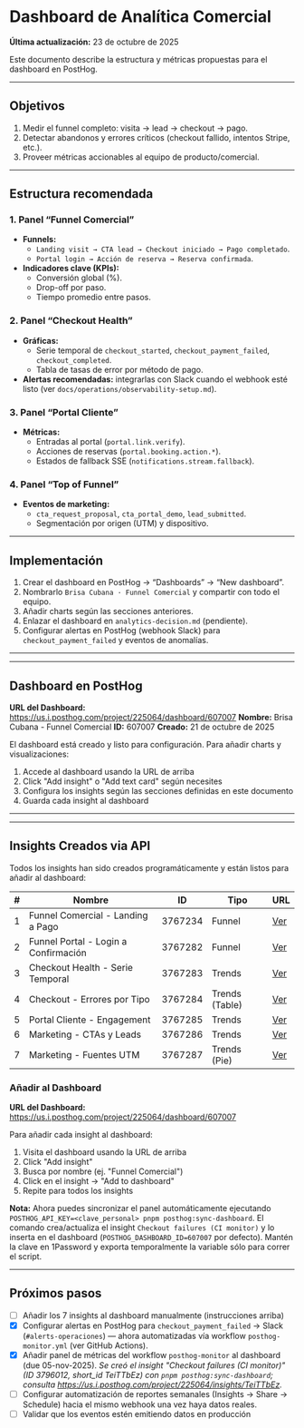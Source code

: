 # Dashboard de Analítica Comercial

**Última actualización:** 23 de octubre de 2025

Este documento describe la estructura y métricas propuestas para el dashboard en PostHog.

---

## Objetivos

1. Medir el funnel completo: visita → lead → checkout → pago.
2. Detectar abandonos y errores críticos (checkout fallido, intentos Stripe, etc.).
3. Proveer métricas accionables al equipo de producto/comercial.

---

## Estructura recomendada

### 1. Panel “Funnel Comercial”

- **Funnels:**
  - `Landing visit → CTA lead → Checkout iniciado → Pago completado`.
  - `Portal login → Acción de reserva → Reserva confirmada`.
- **Indicadores clave (KPIs):**
  - Conversión global (%).
  - Drop-off por paso.
  - Tiempo promedio entre pasos.

### 2. Panel “Checkout Health”

- **Gráficas:**
  - Serie temporal de `checkout_started`, `checkout_payment_failed`, `checkout_completed`.
  - Tabla de tasas de error por método de pago.
- **Alertas recomendadas:** integrarlas con Slack cuando el webhook esté listo (ver `docs/operations/observability-setup.md`).

### 3. Panel “Portal Cliente”

- **Métricas:**
  - Entradas al portal (`portal.link.verify`).
  - Acciones de reservas (`portal.booking.action.*`).
  - Estados de fallback SSE (`notifications.stream.fallback`).

### 4. Panel “Top of Funnel”

- **Eventos de marketing:**
  - `cta_request_proposal`, `cta_portal_demo`, `lead_submitted`.
  - Segmentación por origen (UTM) y dispositivo.

---

## Implementación

1. Crear el dashboard en PostHog → “Dashboards” → “New dashboard”.
2. Nombrarlo `Brisa Cubana · Funnel Comercial` y compartir con todo el equipo.
3. Añadir charts según las secciones anteriores.
4. Enlazar el dashboard en `analytics-decision.md` (pendiente).
5. Configurar alertas en PostHog (webhook Slack) para `checkout_payment_failed` y eventos de anomalías.

---

---

## Dashboard en PostHog

**URL del Dashboard:** https://us.i.posthog.com/project/225064/dashboard/607007
**Nombre:** Brisa Cubana - Funnel Comercial
**ID:** 607007
**Creado:** 21 de octubre de 2025

El dashboard está creado y listo para configuración. Para añadir charts y visualizaciones:

1. Accede al dashboard usando la URL de arriba
2. Click "Add insight" o "Add text card" según necesites
3. Configura los insights según las secciones definidas en este documento
4. Guarda cada insight al dashboard

---

---

## Insights Creados via API

Todos los insights han sido creados programáticamente y están listos para añadir al dashboard:

| #   | Nombre                               | ID      | Tipo           | URL                                                              |
| --- | ------------------------------------ | ------- | -------------- | ---------------------------------------------------------------- |
| 1   | Funnel Comercial - Landing a Pago    | 3767234 | Funnel         | [Ver](https://us.i.posthog.com/project/225064/insights/zu0eTQCm) |
| 2   | Funnel Portal - Login a Confirmación | 3767282 | Funnel         | [Ver](https://us.i.posthog.com/project/225064/insights/3767282)  |
| 3   | Checkout Health - Serie Temporal     | 3767283 | Trends         | [Ver](https://us.i.posthog.com/project/225064/insights/3767283)  |
| 4   | Checkout - Errores por Tipo          | 3767284 | Trends (Table) | [Ver](https://us.i.posthog.com/project/225064/insights/3767284)  |
| 5   | Portal Cliente - Engagement          | 3767285 | Trends         | [Ver](https://us.i.posthog.com/project/225064/insights/3767285)  |
| 6   | Marketing - CTAs y Leads             | 3767286 | Trends         | [Ver](https://us.i.posthog.com/project/225064/insights/3767286)  |
| 7   | Marketing - Fuentes UTM              | 3767287 | Trends (Pie)   | [Ver](https://us.i.posthog.com/project/225064/insights/3767287)  |

### Añadir al Dashboard

**URL del Dashboard:** https://us.i.posthog.com/project/225064/dashboard/607007

Para añadir cada insight al dashboard:

1. Visita el dashboard usando la URL de arriba
2. Click "Add insight"
3. Busca por nombre (ej. "Funnel Comercial")
4. Click en el insight → "Add to dashboard"
5. Repite para todos los insights

**Nota:** Ahora puedes sincronizar el panel automáticamente ejecutando `POSTHOG_API_KEY=<clave_personal> pnpm posthog:sync-dashboard`. El comando crea/actualiza el insight `Checkout failures (CI monitor)` y lo inserta en el dashboard (`POSTHOG_DASHBOARD_ID=607007` por defecto). Mantén la clave en 1Password y exporta temporalmente la variable sólo para correr el script.

---

## Próximos pasos

- [ ] Añadir los 7 insights al dashboard manualmente (instrucciones arriba)
- [x] Configurar alertas en PostHog para `checkout_payment_failed` → Slack (`#alerts-operaciones`) — ahora automatizadas vía workflow `posthog-monitor.yml` (ver GitHub Actions).
- [x] Añadir panel de métricas del workflow `posthog-monitor` al dashboard (due 05-nov-2025). _Se creó el insight "Checkout failures (CI monitor)" (ID 3796012, short_id TeiTTbEz) con `pnpm posthog:sync-dashboard`; consulta https://us.i.posthog.com/project/225064/insights/TeiTTbEz._
- [ ] Configurar automatización de reportes semanales (Insights → Share → Schedule) hacia el mismo webhook una vez haya datos reales.
- [ ] Validar que los eventos estén emitiendo datos en producción

